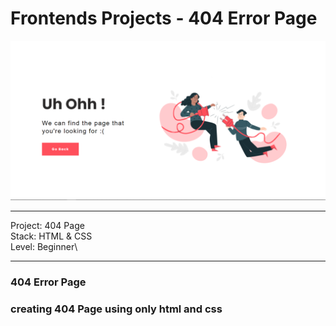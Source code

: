 # Frontends Projects - 404 Error Page

![404 Page](/Design/design.png)

---
Project: 404 Page\
Stack: HTML & CSS \
Level: Beginner\

---

### 404 Error Page
### creating 404 Page using only html and css
